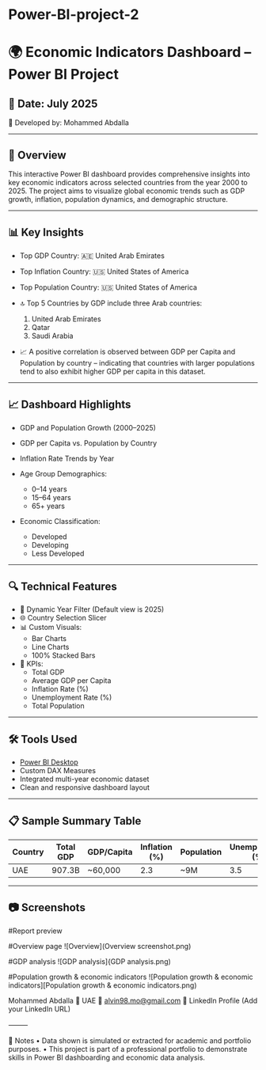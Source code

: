 # Power-BI-project-2
# 🌍 Economic Indicators Dashboard – Power BI Project

## 📅 Date: July 2025  
👤 Developed by: Mohammed Abdalla

---

## 📌 Overview

This interactive Power BI dashboard provides comprehensive insights into key economic indicators across selected countries from the year 2000 to 2025. The project aims to visualize global economic trends such as GDP growth, inflation, population dynamics, and demographic structure.

---

## 📊 Key Insights

- Top GDP Country: 🇦🇪 United Arab Emirates  
- Top Inflation Country: 🇺🇸 United States of America  
- Top Population Country: 🇺🇸 United States of America  

- 🔝 Top 5 Countries by GDP include three Arab countries:
  1. United Arab Emirates  
  2. Qatar  
  3. Saudi Arabia  

- 📈 A positive correlation is observed between GDP per Capita and Population by country – indicating that countries with larger populations tend to also exhibit higher GDP per capita in this dataset.

---

## 📈 Dashboard Highlights

- GDP and Population Growth (2000–2025)  
- GDP per Capita vs. Population by Country  
- Inflation Rate Trends by Year  
- Age Group Demographics:
  - 0–14 years
  - 15–64 years
  - 65+ years

- Economic Classification:
  - Developed  
  - Developing  
  - Less Developed

---

## 🔍 Technical Features

- 📅 Dynamic Year Filter (Default view is 2025)  
- 🌐 Country Selection Slicer  
- 📊 Custom Visuals:
  - Bar Charts
  - Line Charts
  - 100% Stacked Bars
- 🧮 KPIs:
  - Total GDP  
  - Average GDP per Capita  
  - Inflation Rate (%)  
  - Unemployment Rate (%)  
  - Total Population  

---

## 🛠 Tools Used

- [Power BI Desktop](https://powerbi.microsoft.com/)
- Custom DAX Measures
- Integrated multi-year economic dataset
- Clean and responsive dashboard layout

---

## 📋 Sample Summary Table

| Country | Total GDP | GDP/Capita | Inflation (%) | Population | Unemployment (%) |
|---------|-----------|------------|----------------|------------|------------------|
| UAE     | 907.3B    | ~60,000    | 2.3            | ~9M        | 3.5              |

---

## 📷 Screenshots

#Report preview

#Overview page
![Overview](Overview screenshot.png)

#GDP analysis
![GDP analysis]{GDP analysis.png)

#Population growth & economic indicators
![Population growth & economic indicators][Population growth & economic indicators.png)






Mohammed Abdalla
📍 UAE
📧 alvin98.mo@gmail.com
🔗 LinkedIn Profile (Add your LinkedIn URL)

⸻

📌 Notes
 • Data shown is simulated or extracted for academic and portfolio purposes.
 • This project is part of a professional portfolio to demonstrate skills in Power BI dashboarding and economic data analysis.
